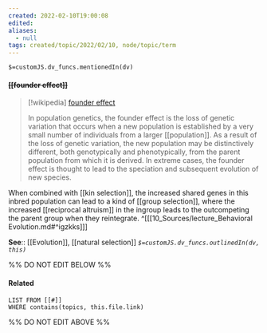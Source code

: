 ```yaml
---
created: 2022-02-10T19:00:08 
edited: 
aliases:
  - null
tags: created/topic/2022/02/10, node/topic/term
---
```

`$=customJS.dv_funcs.mentionedIn(dv)`

#### <s class="topic-title">[[founder effect]]</s>

> [!wikipedia] [founder effect](https://en.wikipedia.org/wiki/Founder%20effect)
> 
> In population genetics, the founder effect is the loss of genetic variation that occurs when a new population is established by a very small number of individuals from a larger [[population]]. As a result of the loss of genetic variation, the new population may be distinctively different, both genotypically and phenotypically, from the parent population from which it is derived. In extreme cases, the founder effect is thought to lead to the speciation and subsequent evolution of new species. 

When combined with [[kin selection]], the increased shared genes in this inbred population can lead to a kind of [[group selection]], where the increased [[reciprocal altruism]] in the ingroup leads to the outcompeting the parent group when they reintegrate.
^[[[10_Sources/lecture_Behavioral Evolution.md#^igzkks]]]

**See**:: [[Evolution]], [[natural selection]]
*`$=customJS.dv_funcs.outlinedIn(dv, this)`*

%% DO NOT EDIT BELOW %%

#### Related 

```dataview
LIST FROM [[#]]
WHERE contains(topics, this.file.link)
```
%% DO NOT EDIT ABOVE %%
